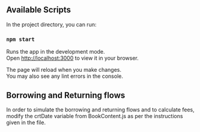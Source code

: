 
## Available Scripts

In the project directory, you can run:

### `npm start`

Runs the app in the development mode.\
Open [http://localhost:3000](http://localhost:3000) to view it in your browser.

The page will reload when you make changes.\
You may also see any lint errors in the console.



## Borrowing and Returning flows

In order to simulate the borrowing and returning flows and to calculate fees, modify the crtDate variable from BookContent.js as per the instructions given in the file.
